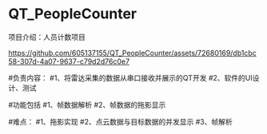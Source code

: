 # QT_PeopleCounter
项目介绍：人员计数项目

https://github.com/605137155/QT_PeopleCounter/assets/72680169/db1cbc58-307d-4a07-9637-c79d2d76c0e7

#负责内容：
#1、将雷达采集的数据从串口接收并展示的QT开发
#2、软件的UI设计、测试

#功能包括
#1、帧数据解析
#2、帧数据的拖影显示

#难点：
#1、拖影实现
#2、点云数据与目标数据的并发显示
#3、帧解析



